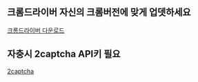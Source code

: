 ## 크롬드라이버 자신의 크롬버전에 맞게 업뎃하세요
[크롬드라이버 다운로드](https://chromedriver.chromium.org/downloads)

## 자충시 2captcha API키 필요
[2captcha](https://2captcha.com)
